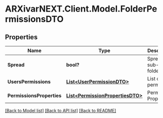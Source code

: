 # ARXivarNEXT.Client.Model.FolderPermissionsDTO
## Properties

Name | Type | Description | Notes
------------ | ------------- | ------------- | -------------
**Spread** | **bool?** | Spread to sub-levels folders | [optional] 
**UsersPermissions** | [**List&lt;UserPermissionDTO&gt;**](UserPermissionDTO.md) | List of user permissions | [optional] 
**PermissionsProperties** | [**List&lt;PermissionPropertiesDTO&gt;**](PermissionPropertiesDTO.md) | Permission Properties | [optional] 

[[Back to Model list]](../README.md#documentation-for-models) [[Back to API list]](../README.md#documentation-for-api-endpoints) [[Back to README]](../README.md)

